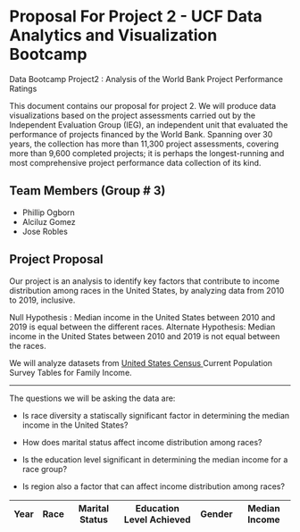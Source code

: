 # Proposal For Project 2 - UCF Data Analytics and Visualization Bootcamp 

Data Bootcamp Project2 : Analysis of the World Bank Project Performance Ratings

This document contains our proposal for project 2.  We will produce data visualizations based on the
project assessments carried out by the Independent Evaluation Group (IEG), an independent unit that
evaluated the performance of projects financed by the World Bank.  Spanning over 30 years, the collection has more than 11,300 project assessments, covering more than 9,600 completed projects; it is perhaps the longest-running and most comprehensive project performance data collection of its kind.


## Team Members (Group # 3) 
* Phillip Ogborn
* Alciluz Gomez
* Jose Robles


## Project Proposal

Our project is an analysis to identify key factors that contribute to income distribution among races in the United States, by analyzing data from 2010 to 2019, inclusive. 

Null Hypothesis : Median income in the United States between 2010 and 2019 is equal between the different races. 
Alternate Hypothesis: Median income in the United States between 2010 and 2019 is not equal between the races. 

We will analyze datasets from [United States Census ](https://www.census.gov/data/tables/time-series/demo/income-poverty/cps-finc.html) Current Population Survey Tables for Family Income. 

---

The questions we will be asking the data are:

* Is race diversity a statiscally significant factor in determining the median income in the United States? 

* How does marital status affect income distribution among races?

* Is the education level significant in determining the median income for a race group?

* Is region also a factor that can affect income distribution among races?

|Year | Race | Marital Status | Education Level Achieved | Gender |  Median Income |
|----|------|-----------------|---------------|-|-|
